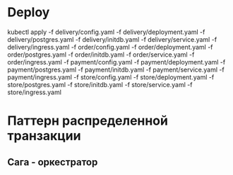 # Deploy
kubectl apply -f delivery/config.yaml -f delivery/deployment.yaml -f delivery/postgres.yaml -f delivery/initdb.yaml -f delivery/service.yaml -f delivery/ingress.yaml -f order/config.yaml -f order/deployment.yaml -f order/postgres.yaml -f order/initdb.yaml -f order/service.yaml -f order/ingress.yaml -f payment/config.yaml -f payment/deployment.yaml -f payment/postgres.yaml -f payment/initdb.yaml -f payment/service.yaml -f payment/ingress.yaml -f store/config.yaml -f store/deployment.yaml -f store/postgres.yaml -f store/initdb.yaml -f store/service.yaml -f store/ingress.yaml

# Паттерн распределенной транзакции
## Сага - оркестратор
